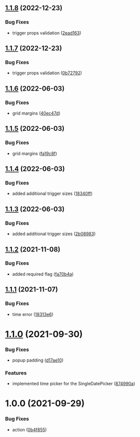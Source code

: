 ## [1.1.8](https://github.com/netbull/semantic-ui-react-date-picker/compare/v1.1.7...v1.1.8) (2022-12-23)


### Bug Fixes

* trigger props validation ([2ead163](https://github.com/netbull/semantic-ui-react-date-picker/commit/2ead163388d59d8cea4d37fb574efccf97eff88f))

## [1.1.7](https://github.com/netbull/semantic-ui-react-date-picker/compare/v1.1.6...v1.1.7) (2022-12-23)


### Bug Fixes

* trigger props validation ([0b72792](https://github.com/netbull/semantic-ui-react-date-picker/commit/0b72792a4f5a9a49922f57162aa4c2b65a1cd18e))

## [1.1.6](https://github.com/netbull/semantic-ui-react-date-picker/compare/v1.1.5...v1.1.6) (2022-06-03)


### Bug Fixes

* grid margins ([40ec47d](https://github.com/netbull/semantic-ui-react-date-picker/commit/40ec47dc1354d9253e81e6a0f64d8796a96536a2))

## [1.1.5](https://github.com/netbull/semantic-ui-react-date-picker/compare/v1.1.4...v1.1.5) (2022-06-03)


### Bug Fixes

* grid margins ([fa19c8f](https://github.com/netbull/semantic-ui-react-date-picker/commit/fa19c8fa106517f06b546392cd937426f889f62c))

## [1.1.4](https://github.com/netbull/semantic-ui-react-date-picker/compare/v1.1.3...v1.1.4) (2022-06-03)


### Bug Fixes

* added additional trigger sizes ([18340ff](https://github.com/netbull/semantic-ui-react-date-picker/commit/18340fff49ed16b0119a7d6d20130862a5fc59c9))

## [1.1.3](https://github.com/netbull/semantic-ui-react-date-picker/compare/v1.1.2...v1.1.3) (2022-06-03)


### Bug Fixes

* added additional trigger sizes ([2b08983](https://github.com/netbull/semantic-ui-react-date-picker/commit/2b089836e9f2a533e0aefed98e457fb07ef29b49))

## [1.1.2](https://github.com/netbull/semantic-ui-react-date-picker/compare/v1.1.1...v1.1.2) (2021-11-08)


### Bug Fixes

* added required flag ([fa70b4a](https://github.com/netbull/semantic-ui-react-date-picker/commit/fa70b4affa29f19f2b649d783b2ec9e3c7dc0e48))

## [1.1.1](https://github.com/netbull/semantic-ui-react-date-picker/compare/v1.1.0...v1.1.1) (2021-11-07)


### Bug Fixes

* time error ([18313e6](https://github.com/netbull/semantic-ui-react-date-picker/commit/18313e65969424d8680dd13615156745c92fd863))

# [1.1.0](https://github.com/netbull/semantic-ui-react-date-picker/compare/v1.0.0...v1.1.0) (2021-09-30)


### Bug Fixes

* popup padding ([d17ae10](https://github.com/netbull/semantic-ui-react-date-picker/commit/d17ae10f1b7f86a7f98369ab3080c20c70e88246))


### Features

* implemented time picker for the SingleDatePicker ([874990a](https://github.com/netbull/semantic-ui-react-date-picker/commit/874990a715180707121f67ea48a67bfb20eba3c4))

# 1.0.0 (2021-09-29)


### Bug Fixes

* action ([0b4f855](https://github.com/netbull/semantic-ui-react-date-picker/commit/0b4f855ae305ef1483815ba9ab834772303b3e75))
